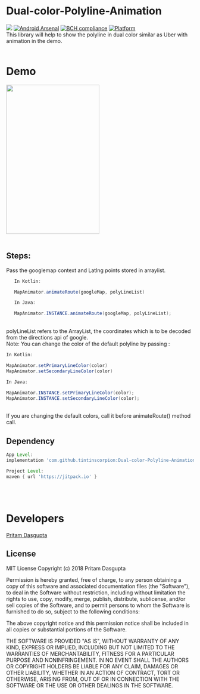 # Dual-color-Polyline-Animation
[![](https://jitpack.io/v/tintinscorpion/Dual-color-Polyline-Animation.svg)](https://jitpack.io/#tintinscorpion/Dual-color-Polyline-Animation)
[![Android Arsenal](https://img.shields.io/badge/Android%20Arsenal-Dual%20color%20Polyline-brightgreen.svg?style=flat)](https://android-arsenal.com/details/1/7422)
[![BCH compliance](https://bettercodehub.com/edge/badge/tintinscorpion/Dual-color-Polyline-Animation?branch=master)](https://bettercodehub.com/)
[![Platform](https://img.shields.io/badge/platform-android-green.svg)](http://developer.android.com/index.html)
<br>
This library will help to show the polyline in dual color similar as Uber with animation in the demo. 
<br><br>

# Demo

<img src="https://github.com/tintinscorpion/Dual-color-Polyline-Animation/blob/master/polylinegif.gif" width="250" height="400"/>
<br><br>

## Steps:
Pass the googlemap context and Latlng points stored in arraylist.

``` java
   In Kotlin:

   MapAnimator.animateRoute(googleMap, polyLineList)

   In Java:

   MapAnimator.INSTANCE.animateRoute(googleMap, polyLineList);
```
<br>
polyLineList refers to the ArrayList<LatLng>, the coordinates which is to be decoded from the directions api of google.

 <br>
 Note:
   You can change the color of the default polyline by passing :

   ``` java 
   In Kotlin: 

   MapAnimator.setPrimaryLineColor(color)
   MapAnimator.setSecondaryLineColor(color)

  In Java:
  
  MapAnimator.INSTANCE.setPrimaryLineColor(color);
  MapAnimator.INSTANCE.setSecondaryLineColor(color);
   ```
   <br>
   If you are changing the default colors, call it before animateRoute() method call.


## Dependency

```groovy
App Level:
implementation 'com.github.tintinscorpion:Dual-color-Polyline-Animation:{latest_version}'
```
```groovy
Project Level:
maven { url 'https://jitpack.io' }
```
 <br><br>

# Developers

<a href="https://github.com/tintinscorpion">Pritam Dasgupta</a>
  
## License
 
MIT License
Copyright (c) 2018 Pritam Dasgupta

Permission is hereby granted, free of charge, to any person obtaining a copy
of this software and associated documentation files (the "Software"), to deal
in the Software without restriction, including without limitation the rights
to use, copy, modify, merge, publish, distribute, sublicense, and/or sell
copies of the Software, and to permit persons to whom the Software is
furnished to do so, subject to the following conditions:

The above copyright notice and this permission notice shall be included in all
copies or substantial portions of the Software.

THE SOFTWARE IS PROVIDED "AS IS", WITHOUT WARRANTY OF ANY KIND, EXPRESS OR
IMPLIED, INCLUDING BUT NOT LIMITED TO THE WARRANTIES OF MERCHANTABILITY,
FITNESS FOR A PARTICULAR PURPOSE AND NONINFRINGEMENT. IN NO EVENT SHALL THE
AUTHORS OR COPYRIGHT HOLDERS BE LIABLE FOR ANY CLAIM, DAMAGES OR OTHER
LIABILITY, WHETHER IN AN ACTION OF CONTRACT, TORT OR OTHERWISE, ARISING FROM,
OUT OF OR IN CONNECTION WITH THE SOFTWARE OR THE USE OR OTHER DEALINGS IN THE
SOFTWARE.

